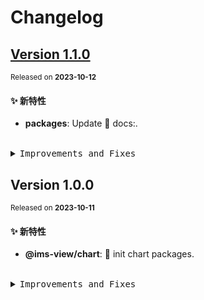 # Changelog

## [Version&nbsp;1.1.0](https://github.com/eternallycyf/ims-view-pc/compare/@ims-view/chart@1.0.0...@ims-view/chart@1.1.0)

<sup>Released on **2023-10-12**</sup>

#### ✨ 新特性

- **packages**: Update 📝 docs:.

<br/>

<details>
<summary><kbd>Improvements and Fixes</kbd></summary>

#### What's improved

- **packages**: Update 📝 docs: ([5a75b79](https://github.com/eternallycyf/ims-view-pc/commit/5a75b79))

</details>

## Version&nbsp;1.0.0

<sup>Released on **2023-10-11**</sup>

#### ✨ 新特性

- **@ims-view/chart**: 🎉 init chart packages.

<br/>

<details>
<summary><kbd>Improvements and Fixes</kbd></summary>

#### What's improved

- **@ims-view/chart**: 🎉 init chart packages ([5f60104](https://github.com/eternallycyf/ims-view-pc/commit/5f60104))

</details>
